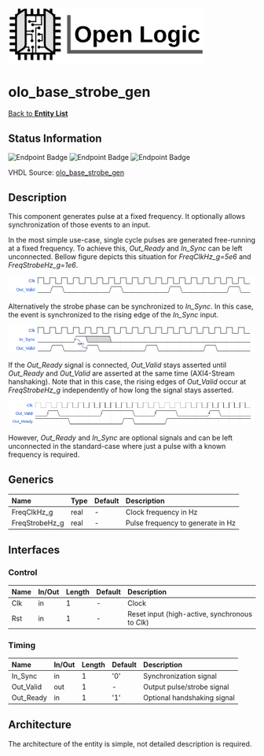 <img src="../Logo.png" alt="Logo" width="400">

# olo_base_strobe_gen

[Back to **Entity List**](../EntityList.md)

## Status Information

![Endpoint Badge](https://img.shields.io/endpoint?url=https://storage.googleapis.com/open-logic-badges/coverage/olo_base_strobe_gen.json?cacheSeconds=0) ![Endpoint Badge](https://img.shields.io/endpoint?url=https://storage.googleapis.com/open-logic-badges/branches/olo_base_strobe_gen.json?cacheSeconds=0) ![Endpoint Badge](https://img.shields.io/endpoint?url=https://storage.googleapis.com/open-logic-badges/issues/olo_base_strobe_gen.json?cacheSeconds=0)

VHDL Source: [olo_base_strobe_gen](../../src/base/vhdl/olo_base_strobe_gen.vhd)

## Description

This component generates pulse at a fixed frequency. It optionally allows synchronization of those events to an input.

In the most simple use-case, single cycle pulses are generated free-running at a fixed frequency. To achieve this, *Out_Ready* and *In_Sync* can be left unconnected. Bellow figure depicts this situation for *FreqClkHz_g=5e6* and *FreqStrobeHz_g=1e6*.

![simple-operation](./misc/olo_base_strobe_generator_simple.png)

Alternatively the strobe phase can be synchronized to *In_Sync*. In this case, the event is synchronized to the rising edge of the *In_Sync* input.

![simple-operation](./misc/olo_base_strobe_generator_sync.png)

If the *Out_Ready* signal is connected, *Out_Valid* stays asserted until *Out_Ready* and *Out_Valid* are asserted at the same time (AXI4-Stream hanshaking). Note that in this case, the rising edges of *Out_Valid* occur at *FreqStrobeHz_g* independently of how long the signal stays asserted.

![simple-operation](./misc/olo_base_strobe_generator_ready.png)

However, *Out_Ready* and *In_Sync* are optional signals and can be left unconnected in the standard-case where just a pulse with a known frequency is required.

## Generics

| Name           | Type | Default | Description                       |
| :------------- | :--- | ------- | :-------------------------------- |
| FreqClkHz_g    | real | -       | Clock frequency in Hz             |
| FreqStrobeHz_g | real | -       | Pulse frequency to generate in Hz |

## Interfaces

### Control

| Name | In/Out | Length | Default | Description                                     |
| :--- | :----- | :----- | ------- | :---------------------------------------------- |
| Clk  | in     | 1      | -       | Clock                                           |
| Rst  | in     | 1      | -       | Reset input (high-active, synchronous to *Clk*) |

### Timing

| Name      | In/Out | Length | Default | Description                 |
| :-------- | :----- | :----- | ------- | :-------------------------- |
| In_Sync   | in     | 1      | '0'     | Synchronization signal      |
| Out_Valid | out    | 1      | -       | Output pulse/strobe signal  |
| Out_Ready | in     | 1      | '1'     | Optional handshaking signal |

## Architecture

The architecture of the entity is simple, not detailed description is required.

